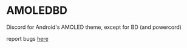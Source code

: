 # AMOLEDBD

Discord for Android's AMOLED theme, except for BD (and powercord)

report bugs [here](https://discord.gg/uPCVMKDSVM)
